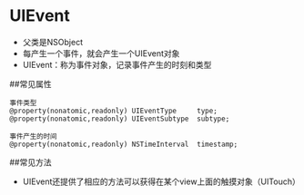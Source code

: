 # UIEvent
- 父类是NSObject
- 每产生一个事件，就会产生一个UIEvent对象
- UIEvent：称为事件对象，记录事件产生的时刻和类型


##常见属性
```objc
事件类型
@property(nonatomic,readonly) UIEventType     type;
@property(nonatomic,readonly) UIEventSubtype  subtype;

事件产生的时间
@property(nonatomic,readonly) NSTimeInterval  timestamp;
```

##常见方法
- UIEvent还提供了相应的方法可以获得在某个view上面的触摸对象（UITouch）


